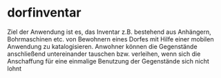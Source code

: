 # dorfinventar

Ziel der Anwendung ist es, das Inventar z.B. bestehend aus Anhängern, Bohrmaschinen etc. von Bewohnern eines Dorfes mit Hilfe einer mobilen Anwendung zu katalogisieren. Anwohner können die Gegenstände anschließend untereinander tauschen bzw. verleihen, wenn sich die Anschaffung für eine einmalige Benutzung der Gegenstände sich nicht lohnt
